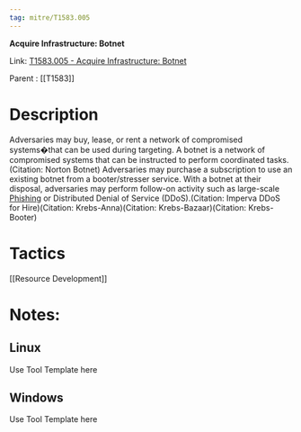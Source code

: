 ```yaml
---
tag: mitre/T1583.005
---
```


**Acquire Infrastructure: Botnet**

Link: [T1583.005 - Acquire Infrastructure: Botnet](https://attack.mitre.org/techniques/T1583/005)

Parent : [[T1583]]


# Description

Adversaries may buy, lease, or rent a network of compromised systems�that can be used during targeting. A botnet is a network of compromised systems that can be instructed to perform coordinated tasks.(Citation: Norton Botnet) Adversaries may purchase a subscription to use an existing botnet from a booter/stresser service. With a botnet at their disposal, adversaries may perform follow-on activity such as large-scale [Phishing](https://attack.mitre.org/techniques/T1566) or Distributed Denial of Service (DDoS).(Citation: Imperva DDoS for Hire)(Citation: Krebs-Anna)(Citation: Krebs-Bazaar)(Citation: Krebs-Booter)

# Tactics


[[Resource Development]]


# Notes:

## Linux

Use Tool Template here

## Windows

Use Tool Template here